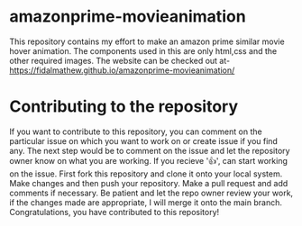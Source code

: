 # amazonprime-movieanimation

This repository contains my effort to make an amazon prime similar movie hover animation.
The components used in this are only html,css and the other required images.
The website can be checked out at- https://fidalmathew.github.io/amazonprime-movieanimation/


# Contributing to the repository

If you want to contribute to this repository, 
you can comment on the particular issue on which you want to work on or create issue if you find any.
The next step would be to comment on the issue and let the repository owner know on what you are working.
If you recieve '👍', can start working on the issue.
First fork this repository and clone it onto your local system.
Make changes and then push your repository.
Make a pull request and add comments if necessary. 
Be patient and let the repo owner review your work, if the changes made are appropriate, I will merge it onto the main branch.
Congratulations, you have contributed to this repository!
